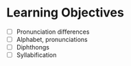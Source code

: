 # Learning Objectives

- [ ] Pronunciation differences
- [ ] Alphabet, pronunciations
- [ ] Diphthongs
- [ ] Syllabification
